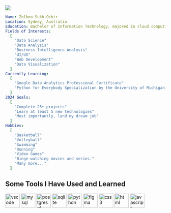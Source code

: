 <img src="https://capsule-render.vercel.app/api?type=venom&color=auto&height=300&section=header&text=Hello%20World!&fontSize=90&fontColor=d6ace6" />

```yaml
Name: Zolboo Sukh-Ochir
Location: Sydney, Australia
Education: Bachelor of Information Technology, majored in cloud computing at Deakin University
Fields of Interests:
  [
    "Data Science"
    "Data Analysis"
    "Business Intelligence Analysis"
    "UI/UX"
    "Web Development"
    "Data Visualization"
  ]
Currently Learning:
  [
    "Google Data Analytics Professional Certificate"
    "Python for Everybody Specialization by the University of Michigan on Coursera"
  ]
2024 Goals:
  [
    "Complete 25+ projects"
    "Learn at least 5 new technologies"
    "Most importantly, land my dream job"
  ]
Hobbies:
  [
    "Basketball"
    "Volleyball"
    "Swimming"
    "Running"
    "Video Games"
    "Binge-watching movies and series."
    "Many more..."
  ]
```
<h2>Some Tools I Have Used and Learned</h2>
<p align="left">
<img src="https://cdn.jsdelivr.net/gh/devicons/devicon/icons/vscode/vscode-original.svg" alt="vscode" width="45" height="45"/>
<img src="https://cdn.jsdelivr.net/gh/devicons/devicon@latest/icons/mysql/mysql-original-wordmark.svg" alt="mysql" width="45" height="45"/>
<img src="https://cdn.jsdelivr.net/gh/devicons/devicon@latest/icons/postgresql/postgresql-original-wordmark.svg" alt="postgresql" width="45" height="45"/>
<img src="https://cdn.jsdelivr.net/gh/devicons/devicon@latest/icons/sqlite/sqlite-original-wordmark.svg" alt="sqlite" width="45" height="45"/>
<img src="https://cdn.jsdelivr.net/gh/devicons/devicon@latest/icons/python/python-original-wordmark.svg" alt="python" width="45" height="45"/>
<img src="https://cdn.jsdelivr.net/gh/devicons/devicon@latest/icons/figma/figma-original.svg" alt="figma" width="45" height="45"/>
<img src="https://cdn.jsdelivr.net/gh/devicons/devicon@latest/icons/css3/css3-original-wordmark.svg" alt="css3" width="45" height="45"/>
<img src="https://cdn.jsdelivr.net/gh/devicons/devicon@latest/icons/html5/html5-original.svg" alt="html" width="45" height="45"/>
<img src="https://cdn.jsdelivr.net/gh/devicons/devicon@latest/icons/javascript/javascript-original.svg" alt="javascript" width="45" height="45"/>
</p>





